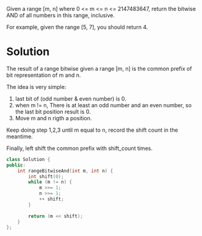 Given a range [m, n] where 0 <= m <= n <= 2147483647, return the bitwise AND of all numbers in this range, inclusive.

For example, given the range [5, 7], you should return 4.
  
# Solution
  
The result of a range bitwise given a range [m, n] is the common prefix of bit representation of m and n.  
  
The idea is very simple:

1. last bit of (odd number & even number) is 0.
2. when m != n, There is at least an odd number and an even number, so the last bit position result is 0.
3. Move m and n rigth a position.

Keep doing step 1,2,3 until m equal to n, record the shift count in the meantime.  
 
Finally, left shift the common prefix with shift_count times.  

```cpp
class Solution {
public:
    int rangeBitwiseAnd(int m, int n) {
        int shift(0);
        while (m != n) {
            m >>= 1;
            n >>= 1;
            ++ shift;
        }
        
        return (m << shift);
    }
};
```
